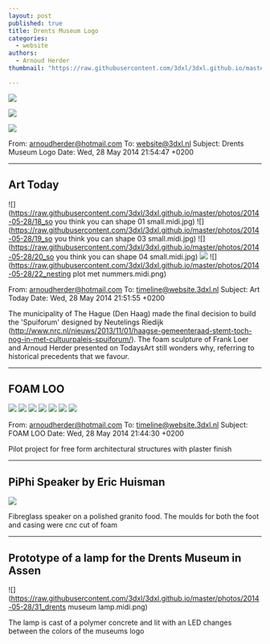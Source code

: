 ```yaml
---
layout: post
published: true
title: Drents Museum Logo
categories:
  - website
authors:
  - Arnoud Herder
thumbnail: "https://raw.githubusercontent.com/3dxl/3dxl.github.io/master/photos/2014-05-28/15_img_3737.mini.jpg"

---
```


![](https://raw.githubusercontent.com/3dxl/3dxl.github.io/master/photos/2014-05-28/15_img_3737.midi.jpg)


![](https://raw.githubusercontent.com/3dxl/3dxl.github.io/master/photos/2014-05-28/16_img_3736.midi.jpg)


![](https://raw.githubusercontent.com/3dxl/3dxl.github.io/master/photos/2014-05-28/17_img_3719.midi.jpg)



From: arnoudherder@hotmail.com
To: website@3dxl.nl
Subject: Drents Museum Logo
Date: Wed, 28 May 2014 21:54:47 +0200




 		 	   		   		 	   		  

---

## Art Today
![](https://raw.githubusercontent.com/3dxl/3dxl.github.io/master/photos/2014-05-28/18_so you think you can shape  01 small.midi.jpg)
![](https://raw.githubusercontent.com/3dxl/3dxl.github.io/master/photos/2014-05-28/19_so you think you can shape 03 small.midi.jpg)
![](https://raw.githubusercontent.com/3dxl/3dxl.github.io/master/photos/2014-05-28/20_so you think you can shape 04 small.midi.jpg)
![](https://raw.githubusercontent.com/3dxl/3dxl.github.io/master/photos/2014-05-28/21_constr.midi.png)
![](https://raw.githubusercontent.com/3dxl/3dxl.github.io/master/photos/2014-05-28/22_nesting plot met nummers.midi.png)



From: arnoudherder@hotmail.com
To: timeline@website.3dxl.nl
Subject: Art Today
Date: Wed, 28 May 2014 21:51:55 +0200




The municipality of The Hague (Den Haag) made the final decision to build the 'Spuiforum' designed by Neutelings Riedijk (http://www.nrc.nl/nieuws/2013/11/01/haagse-gemeenteraad-stemt-toch-nog-in-met-cultuurpaleis-spuiforum/). The foam sculpture of Frank Loer and Arnoud Herder presented on TodaysArt still wonders why, referring to historical precedents that we favour. 		 	   		   		 	   		  

---

## FOAM LOO
![](https://raw.githubusercontent.com/3dxl/3dxl.github.io/master/photos/2014-05-28/23_img_20140524_162027770.midi.jpg)
![](https://raw.githubusercontent.com/3dxl/3dxl.github.io/master/photos/2014-05-28/24_img_20140525_204622860.midi.jpg)
![](https://raw.githubusercontent.com/3dxl/3dxl.github.io/master/photos/2014-05-28/25_img_20140525_205623624.midi.jpg)
![](https://raw.githubusercontent.com/3dxl/3dxl.github.io/master/photos/2014-05-28/26_img_20140525_205735782.midi.jpg)
![](https://raw.githubusercontent.com/3dxl/3dxl.github.io/master/photos/2014-05-28/27_img_20140525_205929847_hdr.midi.jpg)
![](https://raw.githubusercontent.com/3dxl/3dxl.github.io/master/photos/2014-05-28/28_img_20140525_210205047.midi.jpg)
![](https://raw.githubusercontent.com/3dxl/3dxl.github.io/master/photos/2014-05-28/29_img_20140525_210259512.midi.jpg)



From: arnoudherder@hotmail.com
To: timeline@website.3dxl.nl
Subject: FOAM LOO
Date: Wed, 28 May 2014 21:44:30 +0200




Pilot project for free form architectural structures with plaster finish 		 	   		   		 	   		  

---

## PiPhi Speaker by Eric Huisman
![](https://raw.githubusercontent.com/3dxl/3dxl.github.io/master/photos/2014-05-28/30_imgp0432.midi.jpg)

Fibreglass speaker on a polished granito food. The moulds for both the foot and casing were cnc cut of foam 		 	   		  

---

## Prototype of a lamp for the Drents Museum in Assen
![](https://raw.githubusercontent.com/3dxl/3dxl.github.io/master/photos/2014-05-28/31_drents museum lamp.midi.png)

The lamp is cast of a polymer concrete and lit with an LED changes between the colors of the museums logo

 		 	   		  